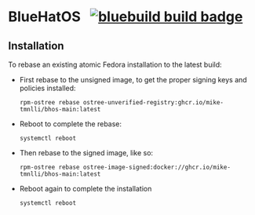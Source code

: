 # BlueHatOS &nbsp; [![bluebuild build badge](https://github.com/mike-tmnlli/bhos-main/actions/workflows/build.yml/badge.svg)](https://github.com/mike-tmnlli/bhos-main/actions/workflows/build.yml)

## Installation

To rebase an existing atomic Fedora installation to the latest build:

- First rebase to the unsigned image, to get the proper signing keys and policies installed:
  ```
  rpm-ostree rebase ostree-unverified-registry:ghcr.io/mike-tmnlli/bhos-main:latest
  ```
- Reboot to complete the rebase:
  ```
  systemctl reboot
  ```
- Then rebase to the signed image, like so:
  ```
  rpm-ostree rebase ostree-image-signed:docker://ghcr.io/mike-tmnlli/bhos-main:latest
  ```
- Reboot again to complete the installation
  ```
  systemctl reboot
  ```
